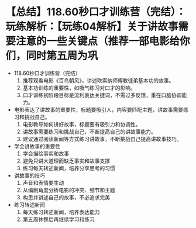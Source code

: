 # 【总结】118.60秒口才训练营（完结）：玩练解析：【玩练04解析】关于讲故事需要注意的一些关键点（推荐一部电影给你们，同时第五周为巩

-   118.60秒口才训练营（完结）
    1.  推荐观看电影《百鸟朝风》，讲述吹索纳师傅教徒弟基本功的故事。
    2.  基本功训练的重要性，如吸气练习对口才的影响。
    3.  口才训练初阶段目标是流利表达关键词，不需过多反馈，重在口脑协调能力。
-   电影表达了讲故事的重要性，标题要吸引人，内容要匹配主题，讲故事需要练习和挑战自己。
    1.  电影教导如何讲好故事，标题要有吸引力和协调性。
    2.  讲故事需要练习和挑战自己，不断提高自己的讲故事能力。
    3.  建议通过阅读新闻等方式练习讲故事，不断挑战自己提高讲故事技巧。
-   学会讲故事的重要性
    1.  学会描绘事实和故事
    2.  避免只讲大道理而缺乏事实和故事支撑
    3.  练习每天转述新闻，培养分享思考的习惯
-   讲故事的技巧
    1.  声音和表情要生动
    2.  从编剧角度分析电影的冲突、细节和主题
    3.  构思并讲述自己的故事，不必追求完美
-   练习转述新闻
    1.  每天练习转述新闻，培养表达能力
    2.  第五周休整后再继续学习和练习